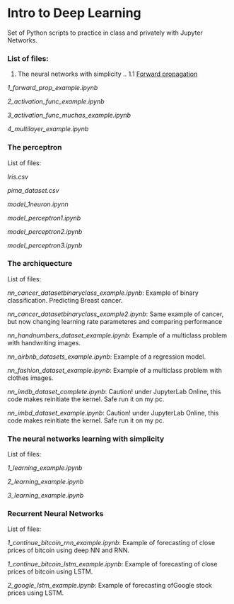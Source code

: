 # Intro to Deep Learning

Set of Python scripts to practice in class and privately with Jupyter Networks.


### List of files:

1. The neural networks with simplicity
.. 1.1 [Forward propagation](https://github.com/MAValle/deepLearning_intro_course/blob/main/1_forward_prop_example.ipynb)
 
*1_forward_prop_example.ipynb*   

*2_activation_func_example.ipynb*

*3_activation_func_muchas_example.ipynb*

*4_multilayer_example.ipynb*



### The perceptron
List  of files:

*Iris.csv*

*pima_dataset.csv*

*model_1neuron.ipynn*

*model_perceptron1.ipynb*

*model_perceptron2.ipynb*

*model_perceptron3.ipynb*



### The archiquecture
List  of files:

*nn_cancer_datasetbinaryclass_example.ipynb*: Example of binary classification. Predicting Breast cancer.

*nn_cancer_datasetbinaryclass_example2.ipynb*: Same example of cancer, but now changing learning rate parameteres and comparing performance

*nn_handnumbers_dataset_example.ipynb*: Example of a multiclass problem with handwriting images. 

*nn_airbnb_datasets_example.ipynb*: Example of a regression model.

*nn_fashion_dataset_example.ipynb*: Example of a multiclass problem with clothes images.

*nn_imdb_dataset_complete.ipynb*: Caution! under JupyterLab Online, this code makes reinitiate the kernel. Safe run it on my pc.

*nn_imbd_dataset_example.ipynb*: Caution! under JupyterLab Online, this code makes reinitiate the kernel. Safe run it on my pc.



### The neural networks learning with simplicity
List  of files:

*1_learning_example.ipynb*

*2_learning_example.ipynb*

*3_learning_example.ipynb*



### Recurrent Neural Networks
List  of files:

*1_continue_bitcoin_rnn_example.ipynb*: Example of forecasting of close prices of bitcoin using deep NN and RNN.

*1_continue_bitcoin_lstm_example.ipynb*: Example of forecasting of close prices of bitcoin using LSTM.

*2_google_lstm_example.ipynb*: Example of forecasting ofGoogle stock prices using LSTM.


